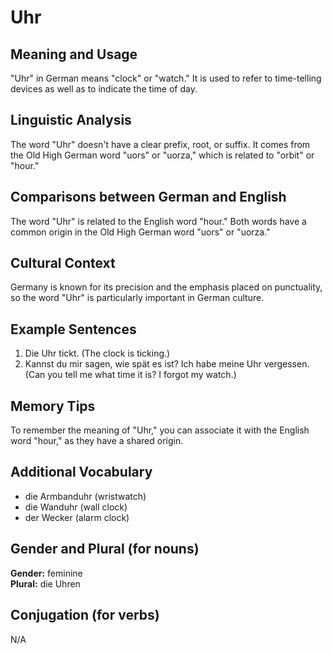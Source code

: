# Uhr
## Meaning and Usage
"Uhr" in German means "clock" or "watch." It is used to refer to time-telling devices as well as to indicate the time of day.

## Linguistic Analysis
The word "Uhr" doesn't have a clear prefix, root, or suffix. It comes from the Old High German word "uors" or "uorza," which is related to "orbit" or "hour."

## Comparisons between German and English
The word "Uhr" is related to the English word "hour." Both words have a common origin in the Old High German word "uors" or "uorza."

## Cultural Context
Germany is known for its precision and the emphasis placed on punctuality, so the word "Uhr" is particularly important in German culture.

## Example Sentences
1. Die Uhr tickt. (The clock is ticking.)
2. Kannst du mir sagen, wie spät es ist? Ich habe meine Uhr vergessen. (Can you tell me what time it is? I forgot my watch.)

## Memory Tips
To remember the meaning of "Uhr," you can associate it with the English word "hour," as they have a shared origin.

## Additional Vocabulary
- die Armbanduhr (wristwatch)
- die Wanduhr (wall clock)
- der Wecker (alarm clock)

## Gender and Plural (for nouns)
**Gender:** feminine  
**Plural:** die Uhren

## Conjugation (for verbs)
N/A